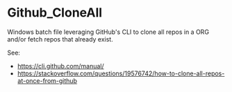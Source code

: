 # Github_CloneAll

Windows batch file leveraging GitHub's CLI to clone all repos in a ORG and/or fetch repos that already exist.

See:
* https://cli.github.com/manual/
* https://stackoverflow.com/questions/19576742/how-to-clone-all-repos-at-once-from-github
